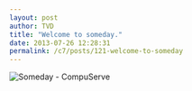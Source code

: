 ```yaml
---
layout: post
author: TVD
title: "Welcome to someday."
date: 2013-07-26 12:28:31
permalink: /c7/posts/121-welcome-to-someday
---
```


<img src="https://techoctave.com/c7/static/welcome-to-someday.jpg" alt="Someday - CompuServe"/>
